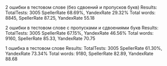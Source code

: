 2 ошибки в тестовом слове (без сдвоений и пропусков букв)
Results:
 TotalTests: 3005
 SpellerRate 68.69%, YandexRate 29.32% 
Total words: 8845, SpellerRate 87.25, YandexRate 55.18

2 ошибки в тестовом слове с пропусками и сдвоениями букв
Results:
 TotalTests: 3005
 SpellerRate 67.15%, YandexRate 46.56% 
Total words: 9160, SpellerRate 85.33, YandexRate 70.75

1 ошибка в тестовом слове
Results:
 TotalTests: 3005
 SpellerRate 61.30%, YandexRate 73.34% 
Total words: 9180, SpellerRate 82.89, YandexRate 88.68